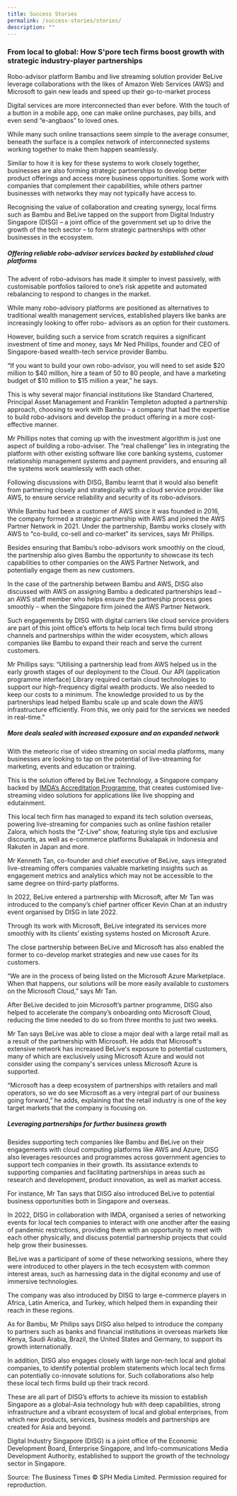 ```yaml
---
title: Success Stories
permalink: /success-stories/stories/
description: ""
---
```

### From local to global: How S'pore tech firms boost growth with strategic industry-player partnerships
Robo-advisor platform Bambu and live streaming solution provider BeLive leverage collaborations with the likes of Amazon Web Services (AWS) and Microsoft to gain new leads and speed up their go-to-market process

Digital services are more interconnected than ever before. With the touch of a button in a mobile app, one can make online purchases, pay bills, and even send “e-angbaos” to loved ones.

While many such online transactions seem simple to the average consumer, beneath the surface is a complex network of interconnected systems working together to make them happen seamlessly.

Similar to how it is key for these systems to work closely together, businesses are also forming strategic partnerships to develop better product offerings and access more business opportunities. Some work with companies that complement their capabilities, while others partner businesses with networks they may not typically have access to.

Recognising the value of collaboration and creating synergy, local firms such as Bambu and BeLive tapped on the support from Digital Industry Singapore (DISG) – a joint office of the government set up to drive the growth of the tech sector – to form strategic partnerships with other businesses in the ecosystem.

##### Offering reliable robo-advisor services backed by established cloud platforms
The advent of robo-advisors has made it simpler to invest passively, with customisable portfolios tailored to one’s risk appetite and automated rebalancing to respond to changes in the market.

While many robo-advisory platforms are positioned as alternatives to traditional wealth management services, established players like banks are increasingly looking to offer robo- advisors as an option for their customers.

However, building such a service from scratch requires a significant investment of time and money, says Mr Ned Phillips, founder and CEO of Singapore-based wealth-tech service provider Bambu.

“If you want to build your own robo-advisor, you will need to set aside $20 million to $40 million, hire a team of 50 to 80 people, and have a marketing budget of $10 million to $15 million a year,” he says.

This is why several major financial institutions like Standard Chartered, Principal Asset Management and Franklin Templeton adopted a partnership approach, choosing to work with Bambu – a company that had the expertise to build robo-advisors and develop the product offering in a more cost-effective manner.

Mr Phillips notes that coming up with the investment algorithm is just one aspect of building a robo-adviser. The “real challenge” lies in integrating the platform with other existing software like core banking systems, customer relationship management systems and payment providers, and ensuring all the systems work seamlessly with each other.

Following discussions with DISG, Bambu learnt that it would also benefit from partnering closely and strategically with a cloud service provider like AWS, to ensure service reliability and security of its robo-advisors.

While Bambu had been a customer of AWS since it was founded in 2016, the company formed a strategic partnership with AWS and joined the AWS Partner Network in 2021. Under the partnership, Bambu works closely with AWS to “co-build, co-sell and co-market” its services, says Mr Phillips.

Besides ensuring that Bambu’s robo-advisors work smoothly on the cloud, the partnership also gives Bambu the opportunity to showcase its tech capabilities to other companies on the AWS Partner Network, and potentially engage them as new customers.

In the case of the partnership between Bambu and AWS, DISG also discussed with AWS on assigning Bambu a dedicated partnerships lead – an AWS staff member who helps ensure the partnership process goes smoothly – when the Singapore firm joined the AWS Partner Network.

Such engagements by DISG with digital carriers like cloud service providers are part of this joint office’s efforts to help local tech firms build strong channels and partnerships within the wider ecosystem, which allows companies like Bambu to expand their reach and serve the current customers.

Mr Phillips says: “Utilising a partnership lead from AWS helped us in the early growth stages of our deployment to the Cloud. Our API (application programme interface) Library required certain cloud technologies to support our high-frequency digital wealth products. We also needed to keep our costs to a minimum. The knowledge provided to us by the partnerships lead helped Bambu scale up and scale down the AWS infrastructure efficiently. From this, we only paid for the services we needed in real-time."

##### More deals sealed with increased exposure and an expanded network
With the meteoric rise of video streaming on social media platforms, many businesses are looking to tap on the potential of live-streaming for marketing, events and education or training.

This is the solution offered by BeLive Technology, a Singapore company backed by [IMDA’s Accreditation Programme](https://www.imda.gov.sg/accreditation), that creates customised live-streaming video solutions for applications like live shopping and edutainment.

This local tech firm has managed to expand its tech solution overseas, powering live-streaming for companies such as online fashion retailer Zalora, which hosts the “Z-Live” show, featuring style tips and exclusive discounts, as well as e-commerce platforms Bukalapak in Indonesia and Rakuten in Japan and more.

Mr Kenneth Tan, co-founder and chief executive of BeLive, says integrated live-streaming offers companies valuable marketing insights such as engagement metrics and analytics which may not be accessible to the same degree on third-party platforms.

In 2022, BeLive entered a partnership with Microsoft, after Mr Tan was introduced to the company’s chief partner officer Kevin Chan at an industry event organised by DISG in late 2022.

Through its work with Microsoft, BeLive integrated its services more smoothly with its clients’ existing systems hosted on Microsoft Azure.

The close partnership between BeLive and Microsoft has also enabled the former to co-develop market strategies and new use cases for its customers.

“We are in the process of being listed on the Microsoft Azure Marketplace. When that happens, our solutions will be more easily available to customers on the Microsoft Cloud,” says Mr Tan.

After BeLive decided to join Microsoft’s partner programme, DISG also helped to accelerate the company’s onboarding onto Microsoft Cloud, reducing the time needed to do so from three months to just two weeks.

Mr Tan says BeLive was able to close a major deal with a large retail mall as a result of the partnership with Microsoft. He adds that Microsoft's extensive network has increased BeLive's exposure to potential customers, many of which are exclusively using Microsoft Azure and would not consider using the company's services unless Microsoft Azure is supported.

“Microsoft has a deep ecosystem of partnerships with retailers and mall operators, so we do see Microsoft as a very integral part of our business going forward,” he adds, explaining that the retail industry is one of the key target markets that the company is focusing on.

##### Leveraging partnerships for further business growth
Besides supporting tech companies like Bambu and BeLive on their engagements with cloud computing platforms like AWS and Azure, DISG also leverages resources and programmes across government agencies to support tech companies in their growth. Its assistance extends to supporting companies and facilitating partnerships in areas such as research and development, product innovation, as well as market access.

For instance, Mr Tan says that DISG also introduced BeLive to potential business opportunities both in Singapore and overseas.

In 2022, DISG in collaboration with IMDA, organised a series of networking events for local tech companies to interact with one another after the easing of pandemic restrictions, providing them with an opportunity to meet with each other physically, and discuss potential partnership projects that could help grow their businesses.

BeLive was a participant of some of these networking sessions, where they were introduced to other players in the tech ecosystem with common interest areas, such as harnessing data in the digital economy and use of immersive technologies.

The company was also introduced by DISG to large e-commerce players in Africa, Latin America, and Turkey, which helped them in expanding their reach in these regions.

As for Bambu, Mr Philips says DISG also helped to introduce the company to partners such as banks and financial institutions in overseas markets like Kenya, Saudi Arabia, Brazil, the United States and Germany, to support its growth internationally.

In addition, DISG also engages closely with large non-tech local and global companies, to identify potential problem statements which local tech firms can potentially co-innovate solutions for. Such collaborations also help these local tech firms build up their track record.

These are all part of DISG’s efforts to achieve its mission to establish Singapore as a global-Asia technology hub with deep capabilities, strong infrastructure and a vibrant ecosystem of local and global enterprises, from which new products, services, business models and partnerships are created for Asia and beyond.

Digital Industry Singapore (DISG) is a joint office of the Economic Development Board, Enterprise Singapore, and Info-communications Media Development Authority, established to support the growth of the technology sector in Singapore.

Source: The Business Times © SPH Media Limited. Permission required for reproduction.